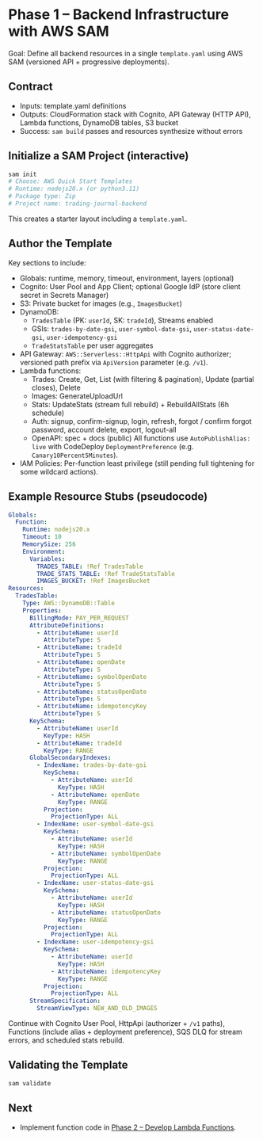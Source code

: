 # Phase 1 – Backend Infrastructure with AWS SAM

Goal: Define all backend resources in a single `template.yaml` using AWS SAM (versioned API + progressive deployments).

## Contract
- Inputs: template.yaml definitions
- Outputs: CloudFormation stack with Cognito, API Gateway (HTTP API), Lambda functions, DynamoDB tables, S3 bucket
- Success: `sam build` passes and resources synthesize without errors

## Initialize a SAM Project (interactive)

```powershell
sam init
# Choose: AWS Quick Start Templates
# Runtime: nodejs20.x (or python3.11)
# Package type: Zip
# Project name: trading-journal-backend
```

This creates a starter layout including a `template.yaml`.

## Author the Template

Key sections to include:

- Globals: runtime, memory, timeout, environment, layers (optional)
- Cognito: User Pool and App Client; optional Google IdP (store client secret in Secrets Manager)
- S3: Private bucket for images (e.g., `ImagesBucket`)
- DynamoDB:
  - `TradesTable` (PK: `userId`, SK: `tradeId`), Streams enabled
  - GSIs: `trades-by-date-gsi`, `user-symbol-date-gsi`, `user-status-date-gsi`, `user-idempotency-gsi`
  - `TradeStatsTable` per user aggregates
- API Gateway: `AWS::Serverless::HttpApi` with Cognito authorizer; versioned path prefix via `ApiVersion` parameter (e.g. `/v1`).
- Lambda functions:
  - Trades: Create, Get, List (with filtering & pagination), Update (partial closes), Delete
  - Images: GenerateUploadUrl
  - Stats: UpdateStats (stream full rebuild) + RebuildAllStats (6h schedule)
  - Auth: signup, confirm-signup, login, refresh, forgot / confirm forgot password, account delete, export, logout-all
  - OpenAPI: spec + docs (public)
  All functions use `AutoPublishAlias: live` with CodeDeploy `DeploymentPreference` (e.g. `Canary10Percent5Minutes`).
- IAM Policies: Per-function least privilege (still pending full tightening for some wildcard actions).

## Example Resource Stubs (pseudocode)

```yaml
Globals:
  Function:
    Runtime: nodejs20.x
    Timeout: 10
    MemorySize: 256
    Environment:
      Variables:
        TRADES_TABLE: !Ref TradesTable
        TRADE_STATS_TABLE: !Ref TradeStatsTable
        IMAGES_BUCKET: !Ref ImagesBucket
Resources:
  TradesTable:
    Type: AWS::DynamoDB::Table
    Properties:
      BillingMode: PAY_PER_REQUEST
      AttributeDefinitions:
        - AttributeName: userId
          AttributeType: S
        - AttributeName: tradeId
          AttributeType: S
        - AttributeName: openDate
          AttributeType: S
        - AttributeName: symbolOpenDate
          AttributeType: S
        - AttributeName: statusOpenDate
          AttributeType: S
        - AttributeName: idempotencyKey
          AttributeType: S
      KeySchema:
        - AttributeName: userId
          KeyType: HASH
        - AttributeName: tradeId
          KeyType: RANGE
      GlobalSecondaryIndexes:
        - IndexName: trades-by-date-gsi
          KeySchema:
            - AttributeName: userId
              KeyType: HASH
            - AttributeName: openDate
              KeyType: RANGE
          Projection:
            ProjectionType: ALL
        - IndexName: user-symbol-date-gsi
          KeySchema:
            - AttributeName: userId
              KeyType: HASH
            - AttributeName: symbolOpenDate
              KeyType: RANGE
          Projection:
            ProjectionType: ALL
        - IndexName: user-status-date-gsi
          KeySchema:
            - AttributeName: userId
              KeyType: HASH
            - AttributeName: statusOpenDate
              KeyType: RANGE
          Projection:
            ProjectionType: ALL
        - IndexName: user-idempotency-gsi
          KeySchema:
            - AttributeName: userId
              KeyType: HASH
            - AttributeName: idempotencyKey
              KeyType: RANGE
          Projection:
            ProjectionType: ALL
      StreamSpecification:
        StreamViewType: NEW_AND_OLD_IMAGES
```

Continue with Cognito User Pool, HttpApi (authorizer + `/v1` paths), Functions (include alias + deployment preference), SQS DLQ for stream errors, and scheduled stats rebuild.

## Validating the Template

```powershell
sam validate
```

## Next

- Implement function code in [Phase 2 – Develop Lambda Functions](./phase-2-develop-lambda-functions.md).

